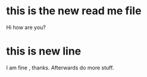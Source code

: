 # this is the new read me file
Hi how are you?
# this is new line
I am fine , thanks.
Afterwards do more stuff.
